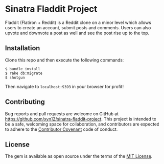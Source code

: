 # Sinatra Fladdit Project

Fladdit (Flatiron + Reddit) is a Reddit clone on a minor level which allows users to create an account, submit posts and comments. Users can also upvote and downvote a post as well and see the post rise up to the top.

## Installation

Clone this repo and then execute the following commands:

    $ bundle install
    $ rake db:migrate
    $ shotgun

Then navigate to ```localhost:9393``` in your browser for profit!

## Contributing

Bug reports and pull requests are welcome on GitHub at https://github.com/xyn12/sinatra-fladdit-project. This project is intended to be a safe, welcoming space for collaboration, and contributors are expected to adhere to the [Contributor Covenant](http://contributor-covenant.org) code of conduct.


## License

The gem is available as open source under the terms of the [MIT License](https://github.com/xyn12/sinatra-fladdit-project/blob/master/LICENSE).